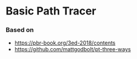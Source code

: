 # Basic Path Tracer

### Based on

- https://pbr-book.org/3ed-2018/contents
- https://github.com/mattgodbolt/pt-three-ways